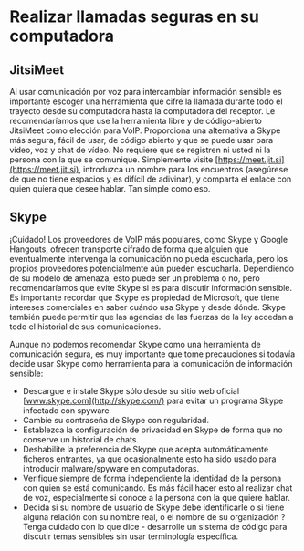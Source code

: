 [Title]: # (Realizar llamadas seguras en su computadora)
[Order]: # (3)

# Realizar llamadas seguras en su computadora

## JitsiMeet

Al usar comunicación por voz para intercambiar información sensible es importante escoger una herramienta que cifre la llamada durante todo el trayecto desde su computadora hasta la computadora del receptor. Le recomendaríamos que use la herramienta libre y de código-abierto JitsiMeet como elección para VoIP. Proporciona una alternativa a Skype más segura, fácil de usar, de código abierto y que se puede usar para vídeo, voz y chat de vídeo. No requiere que se registren ni usted ni la persona con la que se comunique. Simplemente visite [https://meet.jit.si](https://meet.jit.si), introduzca un nombre para los encuentros (asegúrese de que no tiene espacios y es difícil de adivinar), y comparta el enlace con quien quiera que desee hablar. Tan simple como eso.

## Skype

¡Cuidado! Los proveedores de VoIP más populares, como Skype y Google Hangouts, ofrecen transporte cifrado de forma que alguien que eventualmente intervenga la comunicación no pueda escucharla, pero los propios proveedores potencialmente aún pueden escucharla. Dependiendo de su modelo de amenaza, esto puede ser un problema o no, pero recomendaríamos que evite Skype si es para discutir información sensible. Es importante recordar que Skype es propiedad de Microsoft, que tiene intereses comerciales en saber cuándo usa Skype y desde dónde. Skype también puede permitir que las agencias de las fuerzas de la ley accedan a todo el historial de sus comunicaciones.

Aunque no podemos recomendar Skype como una herramienta de comunicación segura, es muy importante que tome precauciones si todavía decide usar Skype como herramienta para la comunicación de información sensible:

*   Descargue e instale Skype sólo desde su sitio web oficial [www.skype.com](http://skype.com/) para evitar un programa Skype infectado con spyware
*   Cambie su contraseña de Skype con regularidad.
*   Establezca la configuración de privacidad en Skype de forma que no conserve un historial de chats.
*   Deshabilite la preferencia de Skype que acepta automáticamente ficheros entrantes, ya que ocasionalmente esto ha sido usado para introducir malware/spyware en computadoras.
*   Verifique siempre de forma independiente la identidad de la persona con quien se está comunicando. Es más fácil hacer esto al realizar chat de voz, especialmente si conoce a la persona con la que quiere hablar.
*   Decida si su nombre de usuario de Skype debe identificarle o si tiene alguna relación con su nombre real, o el nombre de su organización
    ? Tenga cuidado con lo que dice - desarrolle un sistema de código para discutir temas sensibles sin usar terminología específica.